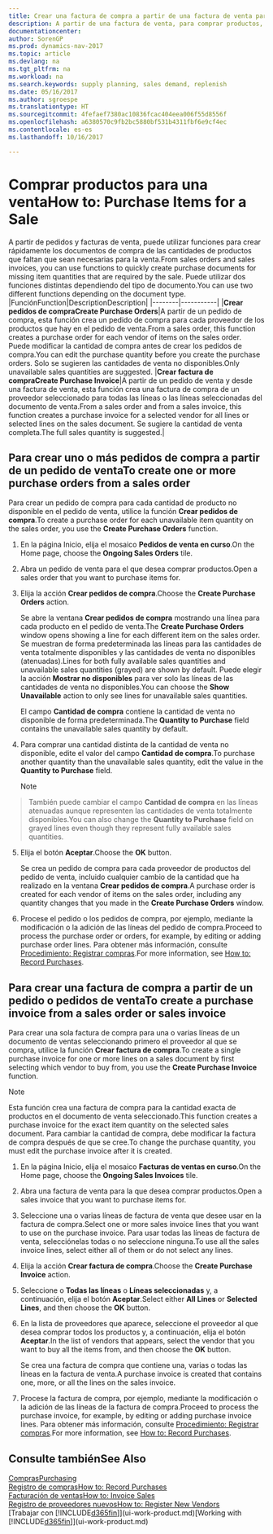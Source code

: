 ```yaml
---
title: Crear una factura de compra a partir de una factura de venta para comprar productos para una venta
description: A partir de una factura de venta, para comprar productos, puede crear una factura de compra de un proveedor.
documentationcenter: 
author: SorenGP
ms.prod: dynamics-nav-2017
ms.topic: article
ms.devlang: na
ms.tgt_pltfrm: na
ms.workload: na
ms.search.keywords: supply planning, sales demand, replenish
ms.date: 05/16/2017
ms.author: sgroespe
ms.translationtype: HT
ms.sourcegitcommit: 4fefaef7380ac10836fcac404eea006f55d8556f
ms.openlocfilehash: a6380570c9fb2bc5880bf531b4311fbf6e9cf4ec
ms.contentlocale: es-es
ms.lasthandoff: 10/16/2017

---
```

# <a name="how-to-purchase-items-for-a-sale"></a><span data-ttu-id="e36f2-103">Comprar productos para una venta</span><span class="sxs-lookup"><span data-stu-id="e36f2-103">How to: Purchase Items for a Sale</span></span>
<span data-ttu-id="e36f2-104">A partir de pedidos y facturas de venta, puede utilizar funciones para crear rápidamente los documentos de compra de las cantidades de productos que faltan que sean necesarias para la venta.</span><span class="sxs-lookup"><span data-stu-id="e36f2-104">From sales orders and sales invoices, you can use functions to quickly create purchase documents for missing item quantities that are required by the sale.</span></span> <span data-ttu-id="e36f2-105">Puede utilizar dos funciones distintas dependiendo del tipo de documento.</span><span class="sxs-lookup"><span data-stu-id="e36f2-105">You can use two different functions depending on the document type.</span></span>
|<span data-ttu-id="e36f2-106">Función</span><span class="sxs-lookup"><span data-stu-id="e36f2-106">Function</span></span>|<span data-ttu-id="e36f2-107">Description</span><span class="sxs-lookup"><span data-stu-id="e36f2-107">Description</span></span>|
|--------|-----------|
|<span data-ttu-id="e36f2-108">**Crear pedidos de compra**</span><span class="sxs-lookup"><span data-stu-id="e36f2-108">**Create Purchase Orders**</span></span>|<span data-ttu-id="e36f2-109">A partir de un pedido de compra, esta función crea un pedido de compra para cada proveedor de los productos que hay en el pedido de venta.</span><span class="sxs-lookup"><span data-stu-id="e36f2-109">From a sales order, this function creates a purchase order for each vendor of items on the sales order.</span></span> <span data-ttu-id="e36f2-110">Puede modificar la cantidad de compra antes de crear los pedidos de compra.</span><span class="sxs-lookup"><span data-stu-id="e36f2-110">You can edit the purchase quantity before you create the purchase orders.</span></span> <span data-ttu-id="e36f2-111">Solo se sugieren las cantidades de venta no disponibles.</span><span class="sxs-lookup"><span data-stu-id="e36f2-111">Only unavailable sales quantities are suggested.</span></span>
|<span data-ttu-id="e36f2-112">**Crear factura de compra**</span><span class="sxs-lookup"><span data-stu-id="e36f2-112">**Create Purchase Invoice**</span></span>|<span data-ttu-id="e36f2-113">A partir de un pedido de venta y desde una factura de venta, esta función crea una factura de compra de un proveedor seleccionado para todas las líneas o las líneas seleccionadas del documento de venta.</span><span class="sxs-lookup"><span data-stu-id="e36f2-113">From a sales order and from a sales invoice, this function creates a purchase invoice for a selected vendor for all lines or selected lines on the sales document.</span></span> <span data-ttu-id="e36f2-114">Se sugiere la cantidad de venta completa.</span><span class="sxs-lookup"><span data-stu-id="e36f2-114">The full sales quantity is suggested.</span></span>|

## <a name="to-create-one-or-more-purchase-orders-from-a-sales-order"></a><span data-ttu-id="e36f2-115">Para crear uno o más pedidos de compra a partir de un pedido de venta</span><span class="sxs-lookup"><span data-stu-id="e36f2-115">To create one or more purchase orders from a sales order</span></span>
<span data-ttu-id="e36f2-116">Para crear un pedido de compra para cada cantidad de producto no disponible en el pedido de venta, utilice la función **Crear pedidos de compra**.</span><span class="sxs-lookup"><span data-stu-id="e36f2-116">To create a purchase order for each unavailable item quantity on the sales order, you use the **Create Purchase Orders** function.</span></span>

1. <span data-ttu-id="e36f2-117">En la página Inicio, elija el mosaico **Pedidos de venta en curso**.</span><span class="sxs-lookup"><span data-stu-id="e36f2-117">On the Home page, choose the **Ongoing Sales Orders** tile.</span></span>
2. <span data-ttu-id="e36f2-118">Abra un pedido de venta para el que desea comprar productos.</span><span class="sxs-lookup"><span data-stu-id="e36f2-118">Open a sales order that you want to purchase items for.</span></span>
3. <span data-ttu-id="e36f2-119">Elija la acción **Crear pedidos de compra**.</span><span class="sxs-lookup"><span data-stu-id="e36f2-119">Choose the **Create Purchase Orders** action.</span></span>

    <span data-ttu-id="e36f2-120">Se abre la ventana **Crear pedidos de compra** mostrando una línea para cada producto en el pedido de venta.</span><span class="sxs-lookup"><span data-stu-id="e36f2-120">The **Create Purchase Orders** window opens showing a line for each different item on the sales order.</span></span> <span data-ttu-id="e36f2-121">Se muestran de forma predeterminada las líneas para las cantidades de venta totalmente disponibles y las cantidades de venta no disponibles (atenuadas).</span><span class="sxs-lookup"><span data-stu-id="e36f2-121">Lines for both fully available sales quantities and unavailable sales quantities (grayed) are shown by default.</span></span> <span data-ttu-id="e36f2-122">Puede elegir la acción **Mostrar no disponibles** para ver solo las líneas de las cantidades de venta no disponibles.</span><span class="sxs-lookup"><span data-stu-id="e36f2-122">You can choose the **Show Unavailable** action to only see lines for unavailable sales quantities.</span></span>

    <span data-ttu-id="e36f2-123">El campo **Cantidad de compra** contiene la cantidad de venta no disponible de forma predeterminada.</span><span class="sxs-lookup"><span data-stu-id="e36f2-123">The **Quantity to Purchase** field contains the unavailable sales quantity by default.</span></span>
4. <span data-ttu-id="e36f2-124">Para comprar una cantidad distinta de la cantidad de venta no disponible, edite el valor del campo **Cantidad de compra**.</span><span class="sxs-lookup"><span data-stu-id="e36f2-124">To purchase another quantity than the unavailable sales quantity, edit the value in the **Quantity to Purchase** field.</span></span>

    > [!NOTE]  
>   <span data-ttu-id="e36f2-125">También puede cambiar el campo **Cantidad de compra** en las líneas atenuadas aunque representen las cantidades de venta totalmente disponibles.</span><span class="sxs-lookup"><span data-stu-id="e36f2-125">You can also change the **Quantity to Purchase** field on grayed lines even though they represent fully available sales quantities.</span></span>
5. <span data-ttu-id="e36f2-126">Elija el botón **Aceptar**.</span><span class="sxs-lookup"><span data-stu-id="e36f2-126">Choose the **OK** button.</span></span>

    <span data-ttu-id="e36f2-127">Se crea un pedido de compra para cada proveedor de productos del pedido de venta, incluido cualquier cambio de la cantidad que ha realizado en la ventana **Crear pedidos de compra**.</span><span class="sxs-lookup"><span data-stu-id="e36f2-127">A purchase order is created for each vendor of items on the sales order, including any quantity changes that you made in the **Create Purchase Orders** window.</span></span>
7. <span data-ttu-id="e36f2-128">Procese el pedido o los pedidos de compra, por ejemplo, mediante la modificación o la adición de las líneas del pedido de compra.</span><span class="sxs-lookup"><span data-stu-id="e36f2-128">Proceed to process the purchase order or orders, for example, by editing or adding purchase order lines.</span></span> <span data-ttu-id="e36f2-129">Para obtener más información, consulte [Procedimiento: Registrar compras](purchasing-how-record-purchases.md).</span><span class="sxs-lookup"><span data-stu-id="e36f2-129">For more information, see [How to: Record Purchases](purchasing-how-record-purchases.md).</span></span>


## <a name="to-create-a-purchase-invoice-from-a-sales-order-or-sales-invoice"></a><span data-ttu-id="e36f2-130">Para crear una factura de compra a partir de un pedido o pedidos de venta</span><span class="sxs-lookup"><span data-stu-id="e36f2-130">To create a purchase invoice from a sales order or sales invoice</span></span>
<span data-ttu-id="e36f2-131">Para crear una sola factura de compra para una o varias líneas de un documento de ventas seleccionando primero el proveedor al que se compra, utilice la función **Crear factura de compra**.</span><span class="sxs-lookup"><span data-stu-id="e36f2-131">To create a single purchase invoice for one or more lines on a sales document by first selecting which vendor to buy from, you use the **Create Purchase Invoice** function.</span></span>

> [!NOTE]  
>   <span data-ttu-id="e36f2-132">Esta función crea una factura de compra para la cantidad exacta de productos en el documento de venta seleccionado.</span><span class="sxs-lookup"><span data-stu-id="e36f2-132">This function creates a purchase invoice for the exact item quantity on the selected sales document.</span></span> <span data-ttu-id="e36f2-133">Para cambiar la cantidad de compra, debe modificar la factura de compra después de que se cree.</span><span class="sxs-lookup"><span data-stu-id="e36f2-133">To change the purchase quantity, you must edit the purchase invoice after it is created.</span></span>  

1. <span data-ttu-id="e36f2-134">En la página Inicio, elija el mosaico **Facturas de ventas en curso**.</span><span class="sxs-lookup"><span data-stu-id="e36f2-134">On the Home page, choose the **Ongoing Sales Invoices** tile.</span></span>
2. <span data-ttu-id="e36f2-135">Abra una factura de venta para la que desea comprar productos.</span><span class="sxs-lookup"><span data-stu-id="e36f2-135">Open a sales invoice that you want to purchase items for.</span></span>
3. <span data-ttu-id="e36f2-136">Seleccione una o varias líneas de factura de venta que desee usar en la factura de compra.</span><span class="sxs-lookup"><span data-stu-id="e36f2-136">Select one or more sales invoice lines that you want to use on the purchase invoice.</span></span> <span data-ttu-id="e36f2-137">Para usar todas las líneas de factura de venta, selecciónelas todas o no seleccione ninguna.</span><span class="sxs-lookup"><span data-stu-id="e36f2-137">To use all the sales invoice lines, select either all of them or do not select any lines.</span></span>
4. <span data-ttu-id="e36f2-138">Elija la acción **Crear factura de compra**.</span><span class="sxs-lookup"><span data-stu-id="e36f2-138">Choose the **Create Purchase Invoice** action.</span></span>
5. <span data-ttu-id="e36f2-139">Seleccione o **Todas las líneas** o **Líneas seleccionadas** y, a continuación, elija el botón **Aceptar**.</span><span class="sxs-lookup"><span data-stu-id="e36f2-139">Select either **All Lines** or **Selected Lines**, and then choose the **OK** button.</span></span>  
6. <span data-ttu-id="e36f2-140">En la lista de proveedores que aparece, seleccione el proveedor al que desea comprar todos los productos y, a continuación, elija el botón **Aceptar**.</span><span class="sxs-lookup"><span data-stu-id="e36f2-140">In the list of vendors that appears, select the vendor that you want to buy all the items from, and then choose the **OK** button.</span></span>

    <span data-ttu-id="e36f2-141">Se crea una factura de compra que contiene una, varias o todas las líneas en la factura de venta.</span><span class="sxs-lookup"><span data-stu-id="e36f2-141">A purchase invoice is created that contains one, more, or all the lines on the sales invoice.</span></span>
7. <span data-ttu-id="e36f2-142">Procese la factura de compra, por ejemplo, mediante la modificación o la adición de las líneas de la factura de compra.</span><span class="sxs-lookup"><span data-stu-id="e36f2-142">Proceed to process the purchase invoice, for example, by editing or adding purchase invoice lines.</span></span> <span data-ttu-id="e36f2-143">Para obtener más información, consulte [Procedimiento: Registrar compras](purchasing-how-record-purchases.md).</span><span class="sxs-lookup"><span data-stu-id="e36f2-143">For more information, see [How to: Record Purchases](purchasing-how-record-purchases.md).</span></span>

## <a name="see-also"></a><span data-ttu-id="e36f2-144">Consulte también</span><span class="sxs-lookup"><span data-stu-id="e36f2-144">See Also</span></span>
[<span data-ttu-id="e36f2-145">Compras</span><span class="sxs-lookup"><span data-stu-id="e36f2-145">Purchasing</span></span>](purchasing-manage-purchasing.md)  
[<span data-ttu-id="e36f2-146">Registro de compras</span><span class="sxs-lookup"><span data-stu-id="e36f2-146">How to: Record Purchases</span></span>](purchasing-how-record-purchases.md)  
[<span data-ttu-id="e36f2-147">Facturación de ventas</span><span class="sxs-lookup"><span data-stu-id="e36f2-147">How to: Invoice Sales</span></span>](sales-how-invoice-sales.md)  
[<span data-ttu-id="e36f2-148">Registro de proveedores nuevos</span><span class="sxs-lookup"><span data-stu-id="e36f2-148">How to: Register New Vendors</span></span>](purchasing-how-register-new-vendors.md)  
<span data-ttu-id="e36f2-149">[Trabajar con [!INCLUDE[d365fin](includes/d365fin_md.md)]](ui-work-product.md)</span><span class="sxs-lookup"><span data-stu-id="e36f2-149">[Working with [!INCLUDE[d365fin](includes/d365fin_md.md)]](ui-work-product.md)</span></span>

